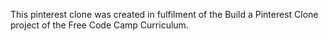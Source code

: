 This pinterest clone was created in fulfilment of the Build a Pinterest Clone project of the Free Code Camp Curriculum.
